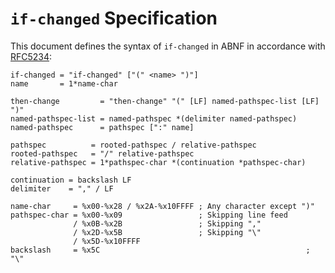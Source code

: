 # `if-changed` Specification

This document defines the syntax of `if-changed` in ABNF in accordance with [RFC5234](https://datatracker.ietf.org/doc/html/rfc5234):

```abnf
if-changed = "if-changed" ["(" <name> ")"]
name       = 1*name-char

then-change         = "then-change" "(" [LF] named-pathspec-list [LF] ")"
named-pathspec-list = named-pathspec *(delimiter named-pathspec)
named-pathspec      = pathspec [":" name]

pathspec          = rooted-pathspec / relative-pathspec
rooted-pathspec   = "/" relative-pathspec
relative-pathspec = 1*pathspec-char *(continuation *pathspec-char)

continuation = backslash LF
delimiter    = "," / LF

name-char     = %x00-%x28 / %x2A-%x10FFFF ; Any character except ")"
pathspec-char = %x00-%x09                 ; Skipping line feed
              / %x0B-%x2B                 ; Skipping ","
              / %x2D-%x5B                 ; Skipping "\"
              / %x5D-%x10FFFF
backslash     = %x5C                                              ; "\"
```
